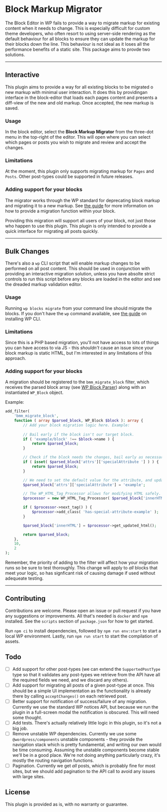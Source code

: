# Block Markup Migrator

The Block Editor in WP fails to provide a way to migrate markup for  existing content when it needs to change. This is especially difficult for custom theme developers, who often resort to using server-side rendering as the default behaviour for all blocks to ensure they can update the markup for their blocks down the line. This behaviour is not ideal as it loses all the performance benefits of a static site. This package aims to provde two solutions. 

---

## Interactive
This plugin aims to provide a way for all existing blocks to be migrated  o new markup with minimal user interaction. It does this by providingan interface in the block-editor that loads each pages content and presents a diff-view of the new and old markup. Once accepted, the new markup is saved. 

### Usage
In the block editor, select the **Block Markup Migrator** from the three-dot menu in the top-right of the editor. This will open where you can select which pages or posts you wish to migrate and review and accept the changes.

### Limitations
At the moment, this plugin only supports migrating markup for `Pages` and `Posts`. Other post-types could be supported in future releases. 

### Adding support for your blocks
The migrator works through the WP standard for deprecating block markup and migrating it to a new markup. See [the guide](https://developer.wordpress.org/block-editor/reference-guides/block-api/block-deprecation/) for more information on how to provide a migration function within your block.

Providing this migration will support all users of your block, not just those who happen to use this plugin. This plugin is only intended to provide a quick interface for migrating all posts quickly.

---

## Bulk Changes
There's also a `wp` CLI script that will enable markup changes to be performed on all post content. This should be used in conjunction with providing an interactive migration solution, unless you have absolte strict controls to run this script before any blocks are loaded in the editor and see the dreaded markup validation editor. 

### Usage
Running `wp blocks migrate` from your command line should migrate the blocks. If you don't have the `wp` command available, see [the guide](https://make.wordpress.org/cli/handbook/guides/installing/) on installing WP CLI. 

### Limitations
Since this is a PHP based migration, you'll not have access to lots of things you can have access to via JS - this _shouldn't_ cause an issue since your block markup is static HTML, but I'm interested in any limitations of this approach. 

### Adding support for your blocks
A migration should be registered to the `bmm_migrate_block` filter, which receives the parsed block array (see [WP Block Parser](https://github.com/WordPress/WordPress/blob/master/wp-includes/class-wp-block-parser.php)) along with an instantiated `WP_Block` object. 

Example:
```php
add_filter(
	'bmm_migrate_block',
	function ( array $parsed_block, WP_Block $block ): array {
		// Add your block migration logic here. Example:
		
		// Bail early if the block isn't our target block. 
		if ( 'example/block' !== $block->name ) {
			return $parsed_block;
		}

		// Check if the block needs the changes, bail early as necessary. 
		if ( isset( $parsed_block['attrs']['specialAttribute '] ) ) { 
			return $parsed_block; 
		}

		// We need to set the default value for the attribute, and update the inner HTML. 
		$parsed_block['attrs']['specialAttribute'] = 'example';

		// The WP_HTML_Tag_Processor allows for modifying HTML safely.
		$processor = new WP_HTML_Tag_Processor( $parsed_block['innerHTML'] );

		if ( $processor->next_tag() ) {
			$processor->add_class( 'has-special-attribute-example' );
		}

		$parsed_block['innerHTML'] = $processor->get_updated_html();

		return $parsed_block;
	},
	10,
	2
);
```

Remember, the priority of adding to the filter will affect how your migration runs so be sure to test thoroughly. This change will apply to _all_ blocks that meet your logic, so has signficant risk of causing damage if used  without adequeate testing. 

---

## Contributing
Contributions are welcome. Please open an issue or pull request if you have any suggestions or improvements. All that's needed is `docker` and `npm` installed. See the `scripts` section of `package.json` for how to get started.

Run `npm ci` to install dependencies, followed by `npm run env:start` to start a local WP environment. Lastly, run `npm run start` to start the compilation of assets.

## Todo

 - [ ] Add support for other post-types (we can extend the `SupportedPostType` type so that it validates any post-types we retrieve from the API have all the required fields we need, and we discard any others).
 - [ ] Add support for migrating all posts of a given post-type at once. This should be a simple UI implementation as the functionality is already there by calling `acceptChanges()` on each retrieved post.
 - [ ] Better support for notification of success/failure of any migration. Currently we use the standard WP notices API, but because we run the plugin in a full-screen modal the notification is obscured. This will need some thought.
 - [ ] Add tests. There's actually relatively little logic in this plugin, so it's not a big job. 
 - [ ] Remove unstable WP dependencies. Currently we use some `@wordpress/components` unstable components - they provide the navigation stack which is pretty fundamental, and writing our own would be time consuming. Assuming the unstable components become stable we'll be in a good place. We're not doing anything particularly crazy, it's mostly the routing navigation functions. 
 - [ ] Pagination. Currently we get _all_ posts, which is probably fine for most sites, but we should add pagination to the API call to avoid any issues with large sites.

## License
This plugin is provided as is, with no warranty or guarantee. 
